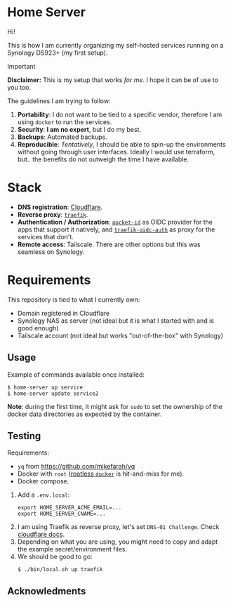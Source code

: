 # Home Server

Hi! 

This is how I am currently organizing my self-hosted services running on a Synology DS923+ (my first setup).

> [!IMPORTANT]
> **Disclaimer:** This is my setup that works _for me_. I hope it can be of use to you too.

The guidelines I am trying to follow:
1. **Portability**: I do not want to be tied to a specific vendor, therefore I am using `docker` to run the services.
2. **Security**: **I am no expert**, but I do my best.
3. **Backups**: Automated backups.
4. **Reproducible**: _Tentatively_, I should be able to spin-up the environments without going through user interfaces. Ideally I would use terraform, but.. the benefits do not outweigh the time I have available.

# Stack

- **DNS registration**: [Cloudflare](./infrastructure/cloudflare.md).
- **Reverse proxy**: [`traefik`](https://github.com/traefik/traefik).
- **Authentication / Authorization**: [`pocket-id`](https://github.com/pocket-id/pocket-id) as OIDC provider for the apps that support it natively, and [`traefik-oidc-auth`](https://github.com/sevensolutions/traefik-oidc-auth) as proxy for the services that don't.
- **Remote access**: Tailscale. There are other options but this was seamless on Synology.

# Requirements

This repository is tied to what I currently own:
- Domain registered in Cloudflare
- Synology NAS as server (not ideal but it is what I started with and is good enough)
- Tailscale account (not ideal but works "out-of-the-box" with Synology)

## Usage

Example of commands available once installed:
```shell
$ home-server up service
$ home-server update service2
```

**Note**: during the first time, it might ask for `sudo` to set the ownership of the docker data directories as expected by the container.

## Testing

Requirements:
- `yq` from https://github.com/mikefarah/yq
- Docker with `root` ([rootless `docker`](https://docs.docker.com/engine/security/rootless/) is hit-and-miss for me).
- Docker compose.

1. Add a `.env.local`:
    ```shell
    export HOME_SERVER_ACME_EMAIL=...
    export HOME_SERVER_CNAME=...
    ```
2. I am using Traefik as reverse proxy, let's set `DNS-01 Challenge`. Check [cloudflare docs](./infrastructure/cloudflare.md).
3. Depending on what you are using, you might need to copy and adapt the example secret/environment files.
4. We should be good to go:
    ```shell
    $ ./bin/local.sh up traefik
    ```
   

## Acknowledments